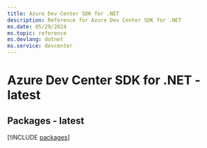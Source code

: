 ```yaml
---
title: Azure Dev Center SDK for .NET
description: Reference for Azure Dev Center SDK for .NET
ms.date: 05/29/2024
ms.topic: reference
ms.devlang: dotnet
ms.service: devcenter
---
```

# Azure Dev Center SDK for .NET - latest
## Packages - latest
[!INCLUDE [packages](dev-center-index.md)]
